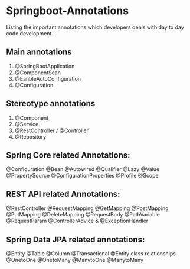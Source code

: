# Springboot-Annotations
Listing the important annotations which developers deals with day to day code development.

Main annotations
--------------------------------------------------
1. @SpringBootApplication
2. @ComponentScan
3. @EanbleAutoConfiguration
4. @Configuration

Stereotype annotations
----------------------------------------
1.  @Component
2.  @Service
3.  @RestController / @Controller
4.  @Repository

Spring Core related Annotations:
----------------------------------------------------
@Configuration
@Bean
@Autowired 
@Qualifier 
@Lazy 
@Value 
@PropertySource
@ConfigurationProperties 
@Profile
@Scope

REST API related Annotations:
------------------------------------------------
@RestController
@RequestMapping
@GetMapping
@PostMapping
@PutMapping
@DeleteMapping
@RequestBody 
@PathVariable
@RequestParam
@ControllerAdvice & @ExceptionHandler

Spring Data JPA related annotations:
------------------------------------------------------------
@Entity
@Table
@Column
@Transactional 
@Entity class relationships 
@OnetoOne 
@OnetoMany 
@ManytoOne
@ManytoMany

